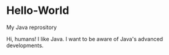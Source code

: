 # Hello-World
My Java reprository  


Hi, humans!
I like Java. I want to be aware of Java's advanced developments.
